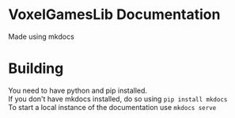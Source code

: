 # VoxelGamesLib Documentation

Made using mkdocs

# Building

You need to have python and pip installed.  
If you don't have mkdocs installed, do so using `pip install mkdocs`  
To start a local instance of the documentation use `mkdocs serve`